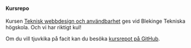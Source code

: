 #### Kursrepo

Kursen [Teknisk webb&shy;design och använd&shy;bar&shy;het](https://dbwebb.se/kurser/design-v2)
ges vid Blekinge Tekniska högskola. Och vi har riktigt kul!

Om du vill tjuv&shy;kika på facit kan du besöka
[kurs&shy;repot på GitHub](https://github.com/mosbth/designv2).
